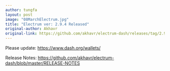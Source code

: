 ```yaml
---
author: tungfa
layout: post
image: "08MarchElectrum.jpg"
title: "Electrum ver: 2.9.4 Released"
original-author: Akhavr 
original-link: https://github.com/akhavr/electrum-dash/releases/tag/2.9.4
---
```



Please update:
<https://www.dash.org/wallets/>

Release Notes:
<https://github.com/akhavr/electrum-dash/blob/master/RELEASE-NOTES>
